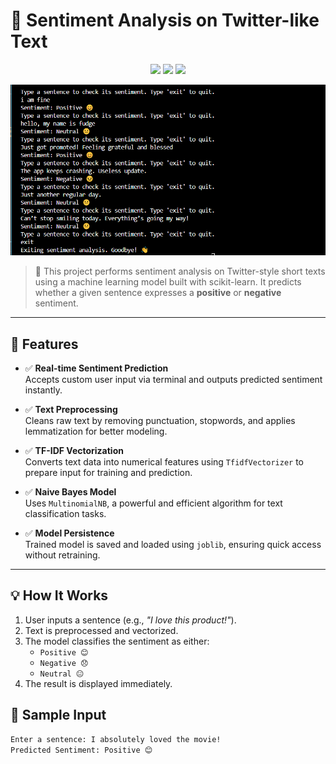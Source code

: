 # 🧠 Sentiment Analysis on Twitter-like Text

<p align="center">
  <img src="https://img.shields.io/badge/Python-3.10-blue?logo=python">
  <img src="https://img.shields.io/badge/NLP-Sentiment Analysis-orange?logo=nlp">
  <img src="https://img.shields.io/badge/Status-Completed-brightgreen">
</p>

<p align="center"> <img src="result.png" alt="Model Output Screenshot" width="600"> </p>

> 🎯 This project performs sentiment analysis on Twitter-style short texts using a machine learning model built with scikit-learn. It predicts whether a given sentence expresses a **positive** or **negative** sentiment.

---

## 🚀 Features

- ✅ **Real-time Sentiment Prediction**  
  Accepts custom user input via terminal and outputs predicted sentiment instantly.

- ✅ **Text Preprocessing**  
  Cleans raw text by removing punctuation, stopwords, and applies lemmatization for better modeling.

- ✅ **TF-IDF Vectorization**  
  Converts text data into numerical features using `TfidfVectorizer` to prepare input for training and prediction.

- ✅ **Naive Bayes Model**  
  Uses `MultinomialNB`, a powerful and efficient algorithm for text classification tasks.

- ✅ **Model Persistence**  
  Trained model is saved and loaded using `joblib`, ensuring quick access without retraining.

---

## 💡 How It Works

1. User inputs a sentence (e.g., *"I love this product!"*).
2. Text is preprocessed and vectorized.
3. The model classifies the sentiment as either:
   - `Positive 😊`
   - `Negative 😞`
   - `Neutral 😐`
4. The result is displayed immediately.

## 🧪 Sample Input

```bash
Enter a sentence: I absolutely loved the movie!
Predicted Sentiment: Positive 😊
